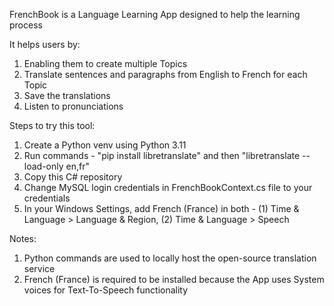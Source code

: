 FrenchBook is a Language Learning App designed to help the learning process

It helps users by:
1. Enabling them to create multiple Topics
2. Translate sentences and paragraphs from English to French for each Topic
3. Save the translations
4. Listen to pronunciations

Steps to try this tool:
1. Create a Python venv using Python 3.11
2. Run commands - "pip install libretranslate" and then "libretranslate --load-only en,fr"
3. Copy this C# repository
4. Change MySQL login credentials in FrenchBookContext.cs file to your credentials
5. In your Windows Settings, add French (France) in both - (1) Time & Language > Language & Region, (2) Time & Language > Speech

Notes:
1. Python commands are used to locally host the open-source translation service
2. French (France) is required to be installed because the App uses System voices for Text-To-Speech functionality

